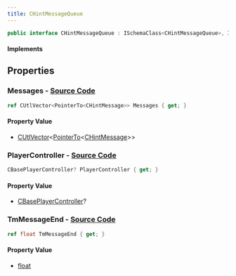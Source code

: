 ```yaml
---
title: CHintMessageQueue
---
```


```csharp
public interface CHintMessageQueue : ISchemaClass<CHintMessageQueue>, ISchemaField, ISchemaClass, INativeHandle
```

#### Implements

## Properties

### **Messages** - [Source Code](https://github.com/swiftly-solution/swiftlys2/blob/main/managed/src/SwiftlyS2.Generated/Schemas/Interfaces/CHintMessageQueue.cs#L18)

```csharp
ref CUtlVector<PointerTo<CHintMessage>> Messages { get; }
```

#### Property Value

- [CUtlVector](/docs/api/-1)<[PointerTo](/docs/api/shared/natives/pointerto-1)<[CHintMessage](/docs/api/shared/schemadefinitions/chintmessage)>>

### **PlayerController** - [Source Code](https://github.com/swiftly-solution/swiftlys2/blob/main/managed/src/SwiftlyS2.Generated/Schemas/Interfaces/CHintMessageQueue.cs#L20)

```csharp
CBasePlayerController? PlayerController { get; }
```

#### Property Value

- [CBasePlayerController](/docs/api/shared/schemadefinitions/cbaseplayercontroller)?

### **TmMessageEnd** - [Source Code](https://github.com/swiftly-solution/swiftlys2/blob/main/managed/src/SwiftlyS2.Generated/Schemas/Interfaces/CHintMessageQueue.cs#L16)

```csharp
ref float TmMessageEnd { get; }
```

#### Property Value

- [float](https://learn.microsoft.com/dotnet/api/system.single)

